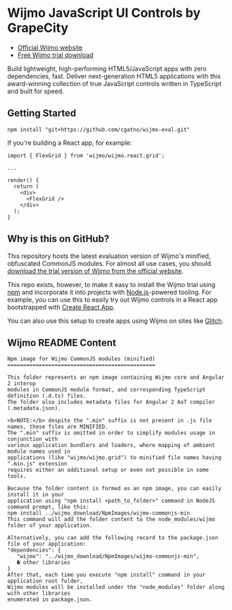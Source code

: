 # Wijmo JavaScript UI Controls by GrapeCity

- [Official Wijmo website](https://www.grapecity.com/en/wijmo)
- [Free Wijmo trial download](https://www.grapecity.com/en/download/wijmo-enterprise)

Build lightweight, high-performing HTML5/JavaScript apps with zero dependencies, fast. Deliver next-generation HTML5 applications with this award-winning collection of true JavaScript controls written in TypeScript and built for speed.

## Getting Started

    npm install "git+https://github.com/cgatno/wijmo-eval.git"

If you're building a React app, for example:

    import { FlexGrid } from 'wijmo/wijmo.react.grid';
    
    ...

    render() {
      return (
        <div>
          <FlexGrid />
        </div>
      );
    }

## Why is this on GitHub?

This repository hosts the latest evaluation version of Wijmo's minified, obfuscated CommonJS modules. For almost all use cases, you should [download the trial version of Wijmo from the official website](https://www.grapecity.com/en/download/wijmo-enterprise).

This repo exists, however, to make it easy to install the Wijmo trial using [npm](https://npmjs.org) and incorporate it into projects with [Node.js](https://nodejs.org/en/)-powered tooling. For example, you can use this to easily try out Wijmo controls in a React app bootstrapped with [Create React App](https://github.com/facebook/create-react-app).

You can also use this setup to create apps using Wijmo on sites like [Glitch](https://glitch.com).

## Wijmo README Content

```
Npm image for Wijmo CommonJS modules (minified)
===============================================

This folder represents an npm image containing Wijmo core and Angular 2 interop 
modules in CommonJS module format, and corresponding TypeScript definition (.d.ts) files.
The folder also includes metadata files for Angular 2 AoT compiler (.metadata.json).

<b>NOTE:</b> despite the ".min" suffix is not present in .js file names, these files are MINIFIED. 
The ".min" suffix is omitted in order to simplify modules usage in conjunction with 
various application bundlers and loaders, where mapping of ambient module names used in 
applications (like "wijmo/wijmo.grid") to minified file names having ".min.js" extension 
requires either an additional setup or even not possible in some tools.

Because the folder content is formed as an npm image, you can easily install it in your 
application using "npm install <path_to_folder>" command in NodeJS command prompt, like this:
npm install ../wijmo_download/NpmImages/wijmo-commonjs-min
This command will add the folder content to the node_modules/wijmo folder of your application.

Alternatively, you can add the following record to the package.json file of your application:
"dependencies": {
   "wijmo": "../wijmo_download/NpmImages/wijmo-commonjs-min",
   � other libraries
}
After that, each time you execute "npm install" command in your application root folder, 
Wijmo modules will be installed under the "node_modules" folder along with other libraries 
enumerated in package.json.
```
